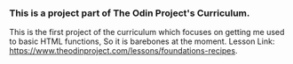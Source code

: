 ### This is a project part of The Odin Project's Curriculum.

This is the first project of the curriculum which focuses on getting me used to basic HTML functions, So it is barebones at the moment.
Lesson Link: https://www.theodinproject.com/lessons/foundations-recipes.


